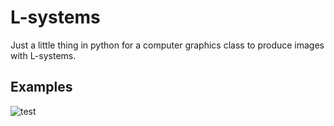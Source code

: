 # L-systems
Just a little thing in python for a computer graphics class to produce images with L-systems.

## Examples
![test](https://github.com/user-attachments/assets/86ecd7e7-8125-450e-9303-459efd7fa3aa)
